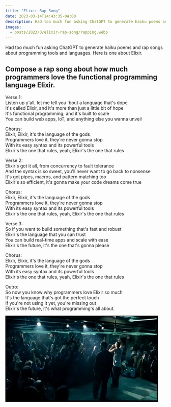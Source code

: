 ```yaml
---
title: "Elixir Rap Song"
date: 2023-03-14T14:43:35-04:00
description: Had too much fun asking ChatGPT to generate haiku poems and rap songs about programming tools and languages. Here is one about Elixir.
images:
  - posts/2023/3/elixir-rap-song/rapping.webp
---
```


Had too much fun asking ChatGPT to generate haiku poems and rap songs about programming tools and languages. Here is one about Elixir.

## Compose a rap song about how much programmers love the functional programming language Elixir.

Verse 1:  
Listen up y'all, let me tell you 'bout a language that's dope  
It's called Elixir, and it's more than just a little bit of hope  
It's functional programming, and it's built to scale  
You can build web apps, IoT, and anything else you wanna unveil

Chorus:  
Elixir, Elixir, it's the language of the gods  
Programmers love it, they're never gonna stop  
With its easy syntax and its powerful tools  
Elixir's the one that rules, yeah, Elixir's the one that rules

Verse 2:  
Elixir's got it all, from concurrency to fault tolerance  
And the syntax is so sweet, you'll never want to go back to nonsense  
It's got pipes, macros, and pattern matching too  
Elixir's so efficient, it's gonna make your code dreams come true  

Chorus:  
Elixir, Elixir, it's the language of the gods  
Programmers love it, they're never gonna stop  
With its easy syntax and its powerful tools  
Elixir's the one that rules, yeah, Elixir's the one that rules

Verse 3:  
So if you want to build something that's fast and robust  
Elixir's the language that you can trust  
You can build real-time apps and scale with ease  
Elixir's the future, it's the one that's gonna please

Chorus:  
Elixir, Elixir, it's the language of the gods  
Programmers love it, they're never gonna stop  
With its easy syntax and its powerful tools  
Elixir's the one that rules, yeah, Elixir's the one that rules

Outro:  
So now you know why programmers love Elixir so much  
It's the language that's got the perfect touch  
If you're not using it yet, you're missing out  
Elixir's the future, it's what programming's all about.

![Rabbit on stage](rapping.webp)
